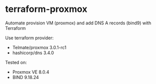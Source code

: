 # terraform-proxmox
Automate provision VM (proxmox) and add DNS A records (bind9) with Terraform

Use terraform provider:
- Telmate/proxmox 3.0.1-rc1
- hashicorp/dns 3.4.0

Tested on:
- Proxmox VE 8.0.4
- BIND 9.18.24
